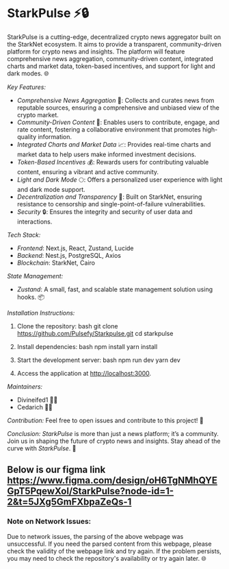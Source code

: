 # StarkPulse ⚡🔒

StarkPulse is a cutting-edge, decentralized crypto news aggregator built on the StarkNet ecosystem. It aims to provide a transparent, community-driven platform for crypto news and insights. The platform will feature comprehensive news aggregation, community-driven content, integrated charts and market data, token-based incentives, and support for light and dark modes. 🌐

*Key Features:*
- *Comprehensive News Aggregation* 📰: Collects and curates news from reputable sources, ensuring a comprehensive and unbiased view of the crypto market.
- *Community-Driven Content* 👥: Enables users to contribute, engage, and rate content, fostering a collaborative environment that promotes high-quality information.
- *Integrated Charts and Market Data* 📈: Provides real-time charts and market data to help users make informed investment decisions.
- *Token-Based Incentives* 💰: Rewards users for contributing valuable content, ensuring a vibrant and active community.
- *Light and Dark Mode* 🌕: Offers a personalized user experience with light and dark mode support.
- *Decentralization and Transparency* 🔗: Built on StarkNet, ensuring resistance to censorship and single-point-of-failure vulnerabilities.
- *Security* 🔒: Ensures the integrity and security of user data and interactions.

*Tech Stack:*
- *Frontend*: Next.js, React, Zustand, Lucide
- *Backend*: Nest.js, PostgreSQL, Axios
- *Blockchain*: StarkNet, Cairo

*State Management:*
- *Zustand*: A small, fast, and scalable state management solution using hooks. 📦

*Installation Instructions:*
1. Clone the repository:
   bash
   git clone https://github.com/Pulsefy/Starkpulse.git
   cd starkpulse
   
2. Install dependencies:
   bash
   npm install
   yarn install
   
3. Start the development server:
   bash
   npm run dev
   yarn dev
   
4. Access the application at [http://localhost:3000](http://localhost:3000).

*Maintainers:*
- Divineifed1 👨‍💻
- Cedarich 👨‍💻

*Contribution:*
Feel free to open issues and contribute to this project! 🤝

*Conclusion:*
*StarkPulse* is more than just a news platform; it’s a community. Join us in shaping the future of crypto news and insights. Stay ahead of the curve with *StarkPulse*. 🌟

Below is our figma link
https://www.figma.com/design/oH6TgNMhQYEGpT5PqewXol/StarkPulse?node-id=1-2&t=5JXg5GmFXbpaZeQs-1
---

### Note on Network Issues:
Due to network issues, the parsing of the above webpage was unsuccessful. If you need the parsed content from this webpage, please check the validity of the webpage link and try again. If the problem persists, you may need to check the repository's availability or try again later. 🌐
